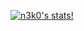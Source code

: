 [![n3k0's stats!](https://github-readme-stats.vercel.app/api?username=quppyI)](https://github.com/anuraghazra/github-readme-stats)
